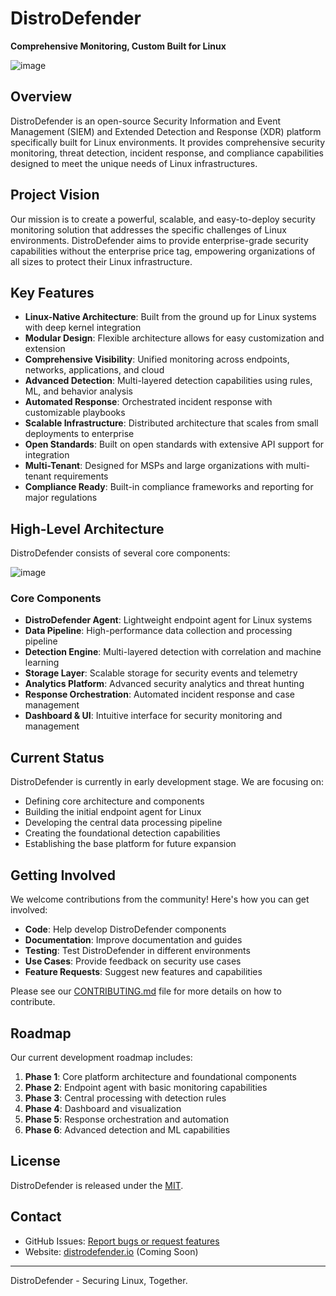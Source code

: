 
# DistroDefender

**Comprehensive Monitoring, Custom Built for Linux**

![image](https://github.com/squee72564/DistroDefender/assets/distro_defender.jpg)

## Overview

DistroDefender is an open-source Security Information and Event Management (SIEM) and Extended Detection and Response (XDR) platform specifically built for Linux environments. It provides comprehensive security monitoring, threat detection, incident response, and compliance capabilities designed to meet the unique needs of Linux infrastructures.

## Project Vision

Our mission is to create a powerful, scalable, and easy-to-deploy security monitoring solution that addresses the specific challenges of Linux environments. DistroDefender aims to provide enterprise-grade security capabilities without the enterprise price tag, empowering organizations of all sizes to protect their Linux infrastructure.

## Key Features

-   **Linux-Native Architecture**: Built from the ground up for Linux systems with deep kernel integration
-   **Modular Design**: Flexible architecture allows for easy customization and extension
-   **Comprehensive Visibility**: Unified monitoring across endpoints, networks, applications, and cloud
-   **Advanced Detection**: Multi-layered detection capabilities using rules, ML, and behavior analysis
-   **Automated Response**: Orchestrated incident response with customizable playbooks
-   **Scalable Infrastructure**: Distributed architecture that scales from small deployments to enterprise
-   **Open Standards**: Built on open standards with extensive API support for integration
-   **Multi-Tenant**: Designed for MSPs and large organizations with multi-tenant requirements
-   **Compliance Ready**: Built-in compliance frameworks and reporting for major regulations

## High-Level Architecture

DistroDefender consists of several core components:

![image](https://github.com/squee72564/DistroDefender/assets/architecture_overview.png)

### Core Components

-   **DistroDefender Agent**: Lightweight endpoint agent for Linux systems
-   **Data Pipeline**: High-performance data collection and processing pipeline
-   **Detection Engine**: Multi-layered detection with correlation and machine learning
-   **Storage Layer**: Scalable storage for security events and telemetry
-   **Analytics Platform**: Advanced security analytics and threat hunting
-   **Response Orchestration**: Automated incident response and case management
-   **Dashboard & UI**: Intuitive interface for security monitoring and management

## Current Status

DistroDefender is currently in early development stage. We are focusing on:

-   Defining core architecture and components
-   Building the initial endpoint agent for Linux
-   Developing the central data processing pipeline
-   Creating the foundational detection capabilities
-   Establishing the base platform for future expansion

## Getting Involved

We welcome contributions from the community! Here's how you can get involved:

-   **Code**: Help develop DistroDefender components
-   **Documentation**: Improve documentation and guides
-   **Testing**: Test DistroDefender in different environments
-   **Use Cases**: Provide feedback on security use cases
-   **Feature Requests**: Suggest new features and capabilities

Please see our [CONTRIBUTING.md](CONTRIBUTING.md) file for more details on how to contribute.

## Roadmap

Our current development roadmap includes:

1.  **Phase 1**: Core platform architecture and foundational components
2.  **Phase 2**: Endpoint agent with basic monitoring capabilities
3.  **Phase 3**: Central processing with detection rules
4.  **Phase 4**: Dashboard and visualization
5.  **Phase 5**: Response orchestration and automation
6.  **Phase 6**: Advanced detection and ML capabilities

## License

DistroDefender is released under the [MIT](LICENSE).

## Contact

-   GitHub Issues: [Report bugs or request features](https://github.com/squee72564/DistroDefender/issues)
-   Website: [distrodefender.io](https://distrodefender.io) (Coming Soon)

----------

DistroDefender - Securing Linux, Together.
